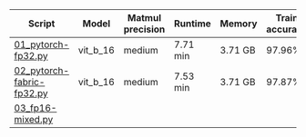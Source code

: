 | Script                                                       | Model    | Matmul precision | Runtime  | Memory  | Train accuracy | Test accuracy |
| ------------------------------------------------------------ | -------- | ---------------- | -------- | ------- | -------------- | ------------- |
| [01_pytorch-fp32.py](http://01_pytorch-fp32.py)              | vit_b_16 | medium           | 7.71 min | 3.71 GB | 97.96%         | 95.27%        |
| [02_pytorch-fabric-fp32.py](http://02_pytorch-fabric-fp32.py) | vit_b_16 | medium           | 7.53 min | 3.71 GB | 97.87%         | 95.54%        |
| [03_fp16-mixed.py](http://03_fp16-mixed.py)    